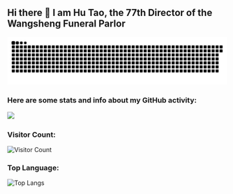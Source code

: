 ## Hi there 👋 I am Hu Tao, the 77th Director of the Wangsheng Funeral Parlor

<!--
**wengtiancheng/wengtiancheng** is a ✨ _special_ ✨ repository because its `README.md` (this file) appears on your GitHub profile.

Here are some ideas to get you started:

- 🔭 I’m currently working on ...
- 🌱 I’m currently learning ...
- 👯 I’m looking to collaborate on ...
- 🤔 I’m looking for help with ...
- 💬 Ask me about ...
- 📫 How to reach me: ...
- 😄 Pronouns: ...
- ⚡ Fun fact: ...
-->

<picture>
  <source media="(prefers-color-scheme: dark)" srcset="https://raw.githubusercontent.com/wengtiancheng/wengtiancheng/refs/heads/output/github-contribution-grid-snake-dark.svg">
  <source media="(prefers-color-scheme: light)" srcset="https://raw.githubusercontent.com/wengtiancheng/wengtiancheng/refs/heads/output/github-contribution-grid-snake.svg">
  <img alt="GitHub Contribution Snake Animation" src="https://raw.githubusercontent.com/wengtiancheng/wengtiancheng/refs/heads/output/github-contribution-grid-snake.svg">
</picture>


### Here are some stats and info about my GitHub activity:
![](https://github-readme-stats.vercel.app/api?username=wengtiancheng&show_icons=true&theme=transparent)

### Visitor Count:
![Visitor Count](https://profile-counter.glitch.me/wengtiancheng/count.svg)

### Top Language:
![Top Langs](https://github-readme-stats.vercel.app/api/top-langs/?username=wengtiancheng&layout=compact&theme=tokyonight)
